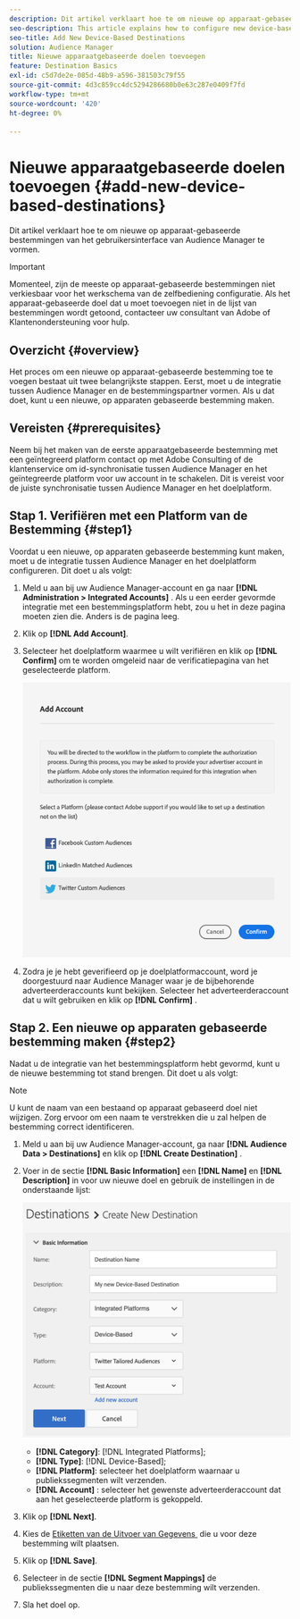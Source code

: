 ```yaml
---
description: Dit artikel verklaart hoe te om nieuwe op apparaat-gebaseerde bestemmingen van het gebruikersinterface van Audience Manager te vormen.
seo-description: This article explains how to configure new device-based destinations from the Audience Manager user interface.
seo-title: Add New Device-Based Destinations
solution: Audience Manager
title: Nieuwe apparaatgebaseerde doelen toevoegen
feature: Destination Basics
exl-id: c5d7de2e-085d-48b9-a596-381503c79f55
source-git-commit: 4d3c859cc4dc5294286680b0e63c287e0409f7fd
workflow-type: tm+mt
source-wordcount: '420'
ht-degree: 0%

---
```


# Nieuwe apparaatgebaseerde doelen toevoegen {#add-new-device-based-destinations}

Dit artikel verklaart hoe te om nieuwe op apparaat-gebaseerde bestemmingen van het gebruikersinterface van Audience Manager te vormen.

>[!IMPORTANT]
>
>Momenteel, zijn de meeste op apparaat-gebaseerde bestemmingen niet verkiesbaar voor het werkschema van de zelfbediening configuratie. Als het apparaat-gebaseerde doel dat u moet toevoegen niet in de lijst van bestemmingen wordt getoond, contacteer uw consultant van Adobe of Klantenondersteuning voor hulp.

## Overzicht {#overview}

Het proces om een nieuwe op apparaat-gebaseerde bestemming toe te voegen bestaat uit twee belangrijkste stappen. Eerst, moet u de integratie tussen Audience Manager en de bestemmingspartner vormen. Als u dat doet, kunt u een nieuwe, op apparaten gebaseerde bestemming maken.

## Vereisten {#prerequisites}

Neem bij het maken van de eerste apparaatgebaseerde bestemming met een geïntegreerd platform contact op met Adobe Consulting of de klantenservice om id-synchronisatie tussen Audience Manager en het geïntegreerde platform voor uw account in te schakelen. Dit is vereist voor de juiste synchronisatie tussen Audience Manager en het doelplatform.

## Stap 1. Verifiëren met een Platform van de Bestemming {#step1}

Voordat u een nieuwe, op apparaten gebaseerde bestemming kunt maken, moet u de integratie tussen Audience Manager en het doelplatform configureren. Dit doet u als volgt:

1. Meld u aan bij uw Audience Manager-account en ga naar **[!DNL Administration > Integrated Accounts]** . Als u een eerder gevormde integratie met een bestemmingsplatform hebt, zou u het in deze pagina moeten zien die. Anders is de pagina leeg.
1. Klik op **[!DNL Add Account]**.
1. Selecteer het doelplatform waarmee u wilt verifiëren en klik op **[!DNL Confirm]** om te worden omgeleid naar de verificatiepagina van het geselecteerde platform.

   ![&#x200B; geïntegreerd-platforms &#x200B;](assets/dbd-integrated-platforms.png)

1. Zodra je je hebt geverifieerd op je doelplatformaccount, word je doorgestuurd naar Audience Manager waar je de bijbehorende adverteerderaccounts kunt bekijken. Selecteer het adverteerderaccount dat u wilt gebruiken en klik op **[!DNL Confirm]** .

## Stap 2. Een nieuwe op apparaten gebaseerde bestemming maken {#step2}

Nadat u de integratie van het bestemmingsplatform hebt gevormd, kunt u de nieuwe bestemming tot stand brengen. Dit doet u als volgt:

>[!NOTE]
>
>U kunt de naam van een bestaand op apparaat gebaseerd doel niet wijzigen. Zorg ervoor om een naam te verstrekken die u zal helpen de bestemming correct identificeren.

1. Meld u aan bij uw Audience Manager-account, ga naar **[!DNL Audience Data > Destinations]** en klik op **[!DNL Create Destination]** .
1. Voer in de sectie **[!DNL Basic Information]** een **[!DNL Name]** en **[!DNL Description]** in voor uw nieuwe doel en gebruik de instellingen in de onderstaande lijst:

   ![&#x200B; opstelling &#x200B;](assets/dbd-new-basic.png)

   * **[!DNL Category]**: [!DNL Integrated Platforms];
   * **[!DNL Type]**: [!DNL Device-Based];
   * **[!DNL Platform]**: selecteer het doelplatform waarnaar u publiekssegmenten wilt verzenden.
   * **[!DNL Account]** : selecteer het gewenste adverteerderaccount dat aan het geselecteerde platform is gekoppeld.
1. Klik op **[!DNL Next]**.
1. Kies de [&#x200B; Etiketten van de Uitvoer van Gegevens &#x200B;](/help/using/features/data-export-controls.md#controls-labels) die u voor deze bestemming wilt plaatsen.
1. Klik op **[!DNL Save]**.
1. Selecteer in de sectie **[!DNL Segment Mappings]** de publiekssegmenten die u naar deze bestemming wilt verzenden.
1. Sla het doel op.
